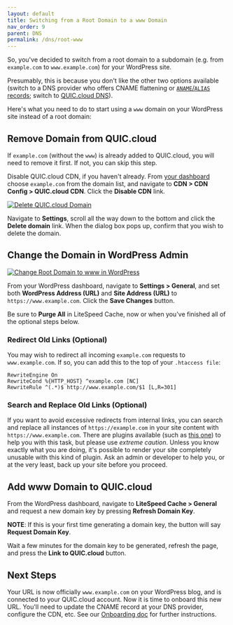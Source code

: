 ```yaml
---
layout: default
title: Switching from a Root Domain to a www Domain
nav_order: 9
parent: DNS
permalink: /dns/root-www
---
```


So, you've decided to switch from a root domain to a subdomain (e.g. from `example.com` to `www.example.com`) for your WordPress site.

Presumably, this is because you don't like the other two options available (switch to a DNS provider who offers CNAME flattening or [`ANAME`/`ALIAS` records](https://en.wikipedia.org/wiki/CNAME_record#ANAME_record); switch to [QUIC.cloud DNS](https://quic.cloud/docs/cdn/dns/setting-up-your-dns-with-quic-cloud/)).

Here's what you need to do to start using a `www` domain on your WordPress site instead of a root domain:

Remove Domain from QUIC.cloud
-----------------------------

If `example.com` (without the `www`) is already added to QUIC.cloud, you will need to remove it first. If not, you can skip this step.

Disable QUIC.cloud CDN, if you haven't already. From [your dashboard](https://my.quic.cloud) choose `example.com` from the domain list, and navigate to **CDN > CDN Config > QUIC.cloud CDN**. Click the **Disable CDN** link.

[![Delete QUIC.cloud Domain](https://quic.cloud/wp-content/uploads/2020/05/Screenshot-2021-08-07-094513.png)](https://quic.cloud/wp-content/uploads/2020/05/Screenshot-2021-08-07-094513.png)

Navigate to **Settings**, scroll all the way down to the bottom and click the **Delete domain** link. When the dialog box pops up, confirm that you wish to delete the domain.

Change the Domain in WordPress Admin
------------------------------------

[![Change Root Domain to www in WordPress](https://quic.cloud/wp-content/uploads/2020/05/Screenshot-2021-08-07-094033.png)](https://quic.cloud/wp-content/uploads/2020/05/Screenshot-2021-08-07-094033.png)

From your WordPress dashboard, navigate to **Settings > General**, and set both **WordPress Address (URL)** and **Site Address (URL)** to `https://www.example.com`. Click the **Save Changes** button.

Be sure to **Purge All** in LiteSpeed Cache, now or when you've finished all of the optional steps below.

### Redirect Old Links (Optional)

You may wish to redirect all incoming `example.com` requests to `www.example.com`. If so, you can add this to the top of your `.htaccess file`:

    RewriteEngine On
    RewriteCond %{HTTP_HOST} ^example.com [NC]
    RewriteRule ^(.*)$ http://www.example.com/$1 [L,R=301]

### Search and Replace Old Links (Optional)

If you want to avoid excessive redirects from internal links, you can search and replace all instances of `https://example.com` in your site content with `https://www.example.com`. There are plugins available (such as [this one](https://wordpress.org/plugins/better-search-replace/)) to help you with this task, but please use _extreme caution_. Unless you know exactly what you are doing, it's possible to render your site completely unusable with this kind of plugin. Ask an admin or developer to help you, or at the very least, back up your site before you proceed.

Add www Domain to QUIC.cloud
----------------------------

From the WordPress dashboard, navigate to **LiteSpeed Cache > General** and request a new domain key by pressing **Refresh Domain Key**.

**NOTE**: If this is your first time generating a domain key, the button will say **Request Domain Key**.

Wait a few minutes for the domain key to be generated, refresh the page, and press the **Link to QUIC.cloud** button.

Next Steps
----------

Your URL is now officially `www.example.com` on your WordPress blog, and is connected to your QUIC.cloud account. Now it is time to onboard this new URL. You'll need to update the CNAME record at your DNS provider, configure the CDN, etc. See our [Onboarding doc](https://quic.cloud/docs/getting-started/onboarding/#point-your-dns-to-quic-cloud-cdn-users-only) for further instructions.